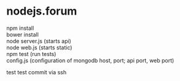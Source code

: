 # nodejs.forum

npm install<br>
bower install<br>
node server.js (starts api)<br>
node web.js (starts static)<br>
npm test (run tests)<br>
config.js (configuration of mongodb host, port; api port, web port)

test
test commit via ssh